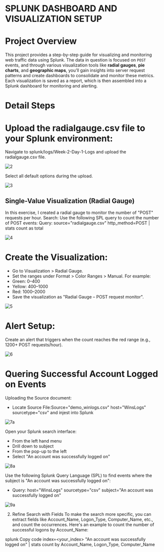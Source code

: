 # <h1> SPLUNK DASHBOARD AND VISUALIZATION SETUP </h1>
# Project Overview
This project provides a step-by-step guide for visualizing and monitoring web traffic data using Splunk. The data in question is focused on `POST` events, and through various visualization tools like **radial gauges**, **pie charts**, and **geographic maps**, you’ll gain insights into server request patterns and create dashboards to consolidate and monitor these metrics. Each visualization is saved as a report, which is then assembled into a Splunk dashboard for monitoring and alerting.

# Detail Steps
# Upload the radialgauge.csv file to your Splunk environment:
Navigate to splunk/logs/Week-2-Day-1-Logs and upload the radialgauge.csv file.

![2](https://github.com/user-attachments/assets/07170b15-afcc-46a9-83ae-a9bb154d5c4a)

Select all default options during the upload.

![3](https://github.com/user-attachments/assets/854f0e92-669a-4596-b703-c3f1302f6abc)

## Single-Value Visualization (Radial Gauge)
In this exercise, I created a radial gauge to monitor the number of "POST" requests per hour.
Search: Use the following SPL query to count the number of POST events:
Query: source="radialgauge.csv" http_method=POST | stats count as total

![4](https://github.com/user-attachments/assets/ba922081-fe5b-4eab-bf3d-7624fc3b26a6)

# Create the Visualization:
- Go to Visualization > Radial Gauge.
- Set the ranges under Format > Color Ranges > Manual. For example:
- Green: 0–400
- Yellow: 400–1000
- Red: 1000–2000
- Save the visualization as "Radial Gauge – POST request monitor".

![5](https://github.com/user-attachments/assets/8e4b12e5-1610-4488-bd15-f622521ee58c)

# Alert Setup:
Create an alert that triggers when the count reaches the red range (e.g., 1200+ POST requests/hour).

![6](https://github.com/user-attachments/assets/88d443ac-fe41-4171-b44f-f96f13492424)

# Quering Successful Account Logged on Events
Uploading the Source document:
- Locate Source File:Source="demo_winlogs.csv" host="WinsLogs" sourcetype="csv" and injest into Splunk

![7a](https://github.com/user-attachments/assets/7eb73834-c556-4ad8-9855-75ddddfac25e)

Open your Splunk search interface:
- From the left hand menu
- Drill down to subject
- From the pop-up to the left
- Select "An account was successfully logged on"

![8a](https://github.com/user-attachments/assets/600e3f93-f5bc-4fcf-a4b8-a3a2d7cf8bc4)

Use the following Splunk Query Language (SPL) to find events where the subject is "An account was successfully logged on":

- Query: host="WinsLogs" sourcetype="csv" subject="An account was successfully logged on"

![9a](https://github.com/user-attachments/assets/e49f2776-eec7-437f-b06d-fd2731f68d91)



2. Refine Search with Fields
To make the search more specific, you can extract fields like Account_Name, Logon_Type, Computer_Name, etc., and count the occurrences. Here's an example to count the number of successful logons by Account_Name:

splunk
Copy code
index=<your_index> "An account was successfully logged on" 
| stats count by Account_Name, Logon_Type, Computer_Name



